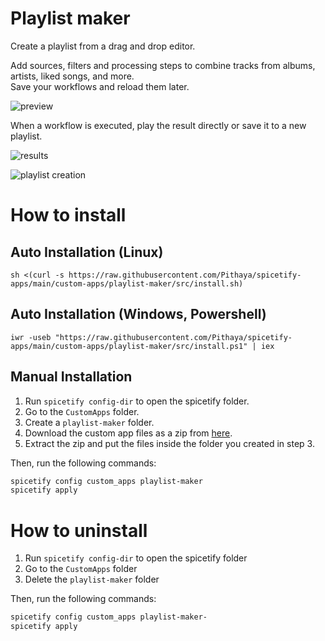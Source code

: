 # Playlist maker

Create a playlist from a drag and drop editor.

Add sources, filters and processing steps to combine tracks from albums, artists, liked songs, and more.  
Save your workflows and reload them later.

![preview](https://raw.githubusercontent.com/Pithaya/spicetify-apps/main/custom-apps/playlist-maker/preview.png)

When a workflow is executed, play the result directly or save it to a new playlist.

![results](https://raw.githubusercontent.com/Pithaya/spicetify-apps/main/custom-apps/playlist-maker/docs/results.png)

![playlist creation](https://raw.githubusercontent.com/Pithaya/spicetify-apps/main/custom-apps/playlist-maker/docs/create_playlist.png)

# How to install

## Auto Installation (Linux)
```
sh <(curl -s https://raw.githubusercontent.com/Pithaya/spicetify-apps/main/custom-apps/playlist-maker/src/install.sh)

```

## Auto Installation (Windows, Powershell)
```
iwr -useb "https://raw.githubusercontent.com/Pithaya/spicetify-apps/main/custom-apps/playlist-maker/src/install.ps1" | iex

```

## Manual Installation

1. Run `spicetify config-dir` to open the spicetify folder.
2. Go to the `CustomApps` folder.
3. Create a `playlist-maker` folder.
4. Download the custom app files as a zip from [here](https://github.com/Pithaya/spicetify-apps-dist/archive/refs/heads/dist/playlist-maker.zip).
5. Extract the zip and put the files inside the folder you created in step 3.

Then, run the following commands:

```sh
spicetify config custom_apps playlist-maker
spicetify apply
```

# How to uninstall

1. Run `spicetify config-dir` to open the spicetify folder
2. Go to the `CustomApps` folder
3. Delete the `playlist-maker` folder

Then, run the following commands:

```sh
spicetify config custom_apps playlist-maker-
spicetify apply
```
